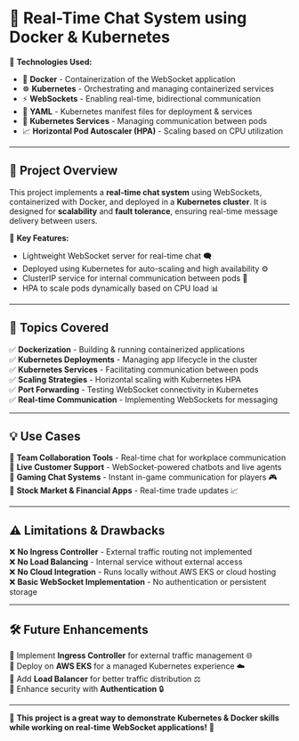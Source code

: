 
# 📌 Real-Time Chat System using Docker & Kubernetes

🚀 **Technologies Used:**  
- 🐳 **Docker** - Containerization of the WebSocket application  
- ☸️ **Kubernetes** - Orchestrating and managing containerized services  
- ⚡ **WebSockets** - Enabling real-time, bidirectional communication  
- 📂 **YAML** - Kubernetes manifest files for deployment & services  
- 🔀 **Kubernetes Services** - Managing communication between pods  
- 📈 **Horizontal Pod Autoscaler (HPA)** - Scaling based on CPU utilization  

---

## 🎯 **Project Overview**
This project implements a **real-time chat system** using WebSockets, containerized with Docker, and deployed in a **Kubernetes cluster**. It is designed for **scalability** and **fault tolerance**, ensuring real-time message delivery between users.

🔹 **Key Features:**
- Lightweight WebSocket server for real-time chat 🗨️
- Deployed using Kubernetes for auto-scaling and high availability ⚙️
- ClusterIP service for internal communication between pods 🔄
- HPA to scale pods dynamically based on CPU load 📊

---

## 📌 **Topics Covered**
✅ **Dockerization** - Building & running containerized applications  
✅ **Kubernetes Deployments** - Managing app lifecycle in the cluster  
✅ **Kubernetes Services** - Facilitating communication between pods  
✅ **Scaling Strategies** - Horizontal scaling with Kubernetes HPA  
✅ **Port Forwarding** - Testing WebSocket connectivity in Kubernetes  
✅ **Real-time Communication** - Implementing WebSockets for messaging  

---

## 💡 **Use Cases**
🔹 **Team Collaboration Tools** - Real-time chat for workplace communication  
🔹 **Live Customer Support** - WebSocket-powered chatbots and live agents  
🔹 **Gaming Chat Systems** - Instant in-game communication for players 🎮  
🔹 **Stock Market & Financial Apps** - Real-time trade updates 📈  

---

## ⚠️ **Limitations & Drawbacks**
❌ **No Ingress Controller** - External traffic routing not implemented  
❌ **No Load Balancing** - Internal service without external access  
❌ **No Cloud Integration** - Runs locally without AWS EKS or cloud hosting  
❌ **Basic WebSocket Implementation** - No authentication or persistent storage  

---

## 🛠 **Future Enhancements**
🔹 Implement **Ingress Controller** for external traffic management 🌐  
🔹 Deploy on **AWS EKS** for a managed Kubernetes experience ☁️  
🔹 Add **Load Balancer** for better traffic distribution ⚖️  
🔹 Enhance security with **Authentication** 🔒  

---

📌 **This project is a great way to demonstrate Kubernetes & Docker skills while working on real-time WebSocket applications!** 🚀
